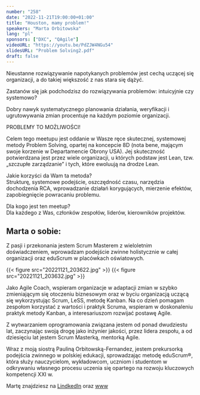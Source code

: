 ```yaml
---
number: "258"
date: "2022-11-21T19:00:00+01:00"
title: "Houston, mamy problem!"
speakers: "Marta Orbitowska"
lang: "pl"
sponsors: ["DXC", "QAgile"]
videoURL: "https://youtu.be/PdZJW4NGu54"
slidesURL: "Problem Solving2.pdf"
draft: false
---
```


Nieustanne rozwiązywanie napotykanych problemów jest cechą uczącej się organizacji, a do takiej większość z nas stara się dążyć.

Zastanów się jak podchodzisz do rozwiązywania problemów: intuicyjnie czy systemowo?

Dobry nawyk systematycznego planowania działania, weryfikacji i ugrutowywania zmian procentuje na każdym poziomie organizacji.

PROBLEMY TO MOŻLIWOŚCI!

Celem tego meetupu jest oddanie w Wasze ręce skutecznej, systemowej metody Problem Solving, opartej na koncepcie 8D (nota bene, mającym swoje korzenie w Departamencie Obrony USA). Jej skuteczność potwierdzana jest przez wiele organizacji, u których podstaw jest Lean, tzw. „szczupłe zarządzanie” i tych, które ewoluują na drodze Lean.  

Jakie korzyści da Wam ta metoda?   
Strukturę, systemowe podejście, oszczędność czasu, narzędzia dochodzenia RCA, wprowadzanie działań korygujących, mierzenie efektów, zapobiegnięcie powracaniu problemu.

Dla kogo jest ten meetup?   
Dla każdego z Was, członków zespołów, liderów, kierowników projektów.

## Marta o sobie:

Z pasji i przekonania jestem Scrum Masterem z wieloletnim doświadczeniem, wprowadzam podejście zwinne holistycznie w całej organizacji oraz eduScrum w placówkach oświatowych.


{{< figure src="20221121_203622.jpg" >}}
{{< figure src="20221121_203632.jpg" >}}

Jako Agile Coach, wspieram organizacje w adaptacji zmian w szybko zmieniającym się otoczeniu biznesowym oraz w byciu organizacją uczącą się wykorzystując Scrum, LeSS, metodę Kanban. Na co dzień pomagam zespołom korzystać z wartości i praktyk Scruma, wspieram w doskonaleniu praktyk metody Kanban, a interesariuszom rozwijać postawę Agile.

Z wytwarzaniem oprogramowania związana jestem od ponad dwudziestu lat, zaczynając swoją drogę jako inżynier jakości, przez lidera zespołu, a od dziesięciu lat jestem Scrum Masterką, mentorką Agile.

Wraz z moją siostrą Pauliną Orbitowską-Fernandez, jestem prekursorką podejścia zwinnego w polskiej edukacji, sprowadzając metodę eduScrum®, która służy nauczycielom, wykładowcom, uczniom i studentom w odkrywaniu własnego procesu uczenia się opartego na rozwoju kluczowych kompetencji XXI w.

Martę znajdziesz na [LindkedIn](https://www.linkedin.com/in/marta-orbitowska/) oraz [www](https://agilekata.pl/)
